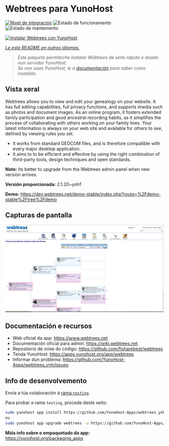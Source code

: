<!--
NOTA: Este README foi creado automáticamente por <https://github.com/YunoHost/apps/tree/master/tools/readme_generator>
NON debe editarse manualmente.
-->

# Webtrees para YunoHost

[![Nivel de integración](https://dash.yunohost.org/integration/webtrees.svg)](https://ci-apps.yunohost.org/ci/apps/webtrees/) ![Estado de funcionamento](https://ci-apps.yunohost.org/ci/badges/webtrees.status.svg) ![Estado de mantemento](https://ci-apps.yunohost.org/ci/badges/webtrees.maintain.svg)

[![Instalar Webtrees con YunoHost](https://install-app.yunohost.org/install-with-yunohost.svg)](https://install-app.yunohost.org/?app=webtrees)

*[Le este README en outros idiomas.](./ALL_README.md)*

> *Este paquete permíteche instalar Webtrees de xeito rápido e doado nun servidor YunoHost.*  
> *Se non usas YunoHost, le a [documentación](https://yunohost.org/install) para saber como instalalo.*

## Vista xeral

Webtrees allows you to view and edit your genealogy on your website. It has full editing capabilities, full privacy functions, and supports imedia such as photos and document images. As an online program, it fosters extended family participation and good ancestral recording habits, as it simplifies the process of collaborating with others working on your family lines. Your latest information is always on your web site and available for others to see, defined by viewing rules you set.

- It works from standard GEDCOM files, and is therefore compatible with every major desktop application.
- It aims to to be efficient and effective by using the right combination of third-party tools, design techniques and open standards.

**Note:** Its better to upgrade from the Webtrees admin panel when new version arrives.


**Versión proporcionada:** 2.1.20~ynh1

**Demo:** <https://dev.webtrees.net/demo-stable/index.php?route=%2Fdemo-stable%2Ftree%2Fdemo>

## Capturas de pantalla

![Captura de pantalla de Webtrees](./doc/screenshots/1200px-Webtrees.png)

## Documentación e recursos

- Web oficial da app: <https://www.webtrees.net>
- Documentación oficial para admin: <https://wiki.webtrees.net>
- Repositorio de orixe do código: <https://github.com/fisharebest/webtrees>
- Tenda YunoHost: <https://apps.yunohost.org/app/webtrees>
- Informar dun problema: <https://github.com/YunoHost-Apps/webtrees_ynh/issues>

## Info de desenvolvemento

Envía a túa colaboración á [rama `testing`](https://github.com/YunoHost-Apps/webtrees_ynh/tree/testing).

Para probar a rama `testing`, procede deste xeito:

```bash
sudo yunohost app install https://github.com/YunoHost-Apps/webtrees_ynh/tree/testing --debug
ou
sudo yunohost app upgrade webtrees -u https://github.com/YunoHost-Apps/webtrees_ynh/tree/testing --debug
```

**Máis info sobre o empaquetado da app:** <https://yunohost.org/packaging_apps>
